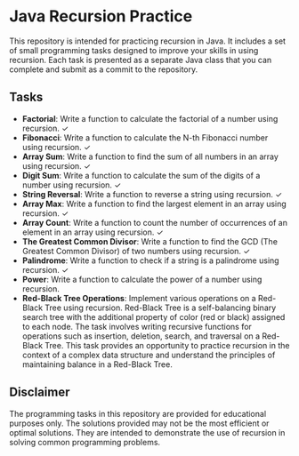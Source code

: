 # Java Recursion Practice

This repository is intended for practicing recursion in Java. It includes a set of small programming tasks designed to improve your skills in using recursion. Each task is presented as a separate Java class that you can complete and submit as a commit to the repository.

## Tasks
- **Factorial**: Write a function to calculate the factorial of a number using recursion. ✓
- **Fibonacci**: Write a function to calculate the N-th Fibonacci number using recursion. ✓
- **Array Sum**: Write a function to find the sum of all numbers in an array using recursion. ✓
- **Digit Sum**: Write a function to calculate the sum of the digits of a number using recursion. ✓
- **String Reversal**: Write a function to reverse a string using recursion. ✓
- **Array Max**: Write a function to find the largest element in an array using recursion. ✓
- **Array Count**: Write a function to count the number of occurrences of an element in an array using recursion. ✓
- **The Greatest Common Divisor**: Write a function to find the GCD (The Greatest Common Divisor) of two numbers using recursion. ✓
- **Palindrome**: Write a function to check if a string is a palindrome using recursion. ✓
- **Power**: Write a function to calculate the power of a number using recursion.
- **Red-Black Tree Operations**: Implement various operations on a Red-Black Tree using recursion. Red-Black Tree is a self-balancing binary search tree with the additional property of color (red or black) assigned to each node. The task involves writing recursive functions for operations such as insertion, deletion, search, and traversal on a Red-Black Tree. This task provides an opportunity to practice recursion in the context of a complex data structure and understand the principles of maintaining balance in a Red-Black Tree.

## Disclaimer
The programming tasks in this repository are provided for educational purposes only. The solutions provided may not be the most efficient or optimal solutions. They are intended to demonstrate the use of recursion in solving common programming problems.
